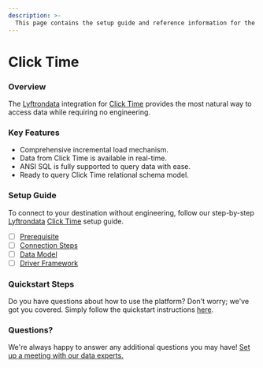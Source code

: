 ```yaml
---
description: >-
  This page contains the setup guide and reference information for the Click Time source connector.
---
```


# Click Time

### Overview

The [Lyftrondata](https://www.lyftrondata.com/) integration for [Click Time](None) provides the most natural way to access data while requiring no engineering.

### Key Features

* Comprehensive incremental load mechanism.
* Data from Click Time is available in real-time.&#x20;
* ANSI SQL is fully supported to query data with ease.
* Ready to query Click Time relational schema model.

### Setup Guide

To connect to your destination without engineering, follow our step-by-step [Lyftrondata](https://www.lyftrondata.com/)  [Click Time](None) setup guide.

* [ ] [Prerequisite](prerequisite.md)
* [ ] [Connection Steps](connection-steps.md)
* [ ] [Data Model](data-model/erd.md)
* [ ] [Driver Framework](driver-framework/)

### Quickstart Steps

Do you have questions about how to use the platform? Don't worry; we've got you covered. Simply follow the quickstart instructions [here](../README.md).

### Questions? <a href="#questions" id="questions"></a>

We're always happy to answer any additional questions you may have! [Set up a meeting with our data experts.](https://www.lyftrondata.com/book-a-meeting/)

